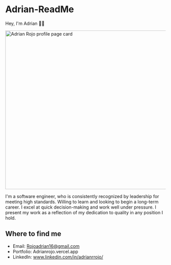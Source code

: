 # Adrian-ReadMe

Hey, I'm Adrian 🙋‍♂️


<img width='1200' height='500' alt="Adrian Rojo profile page card" src="https://imgur.com/a/HR3uS5N">

I'm a software engineer, who is consistently recognized by leadership for meeting high standards. Willing to learn and looking to begin a long-term career. I excel at quick decision-making and work well under pressure. I present my work as a reflection of my dedication to quality in any position I hold.

## Where to find me

- Email: 
  Rojoadrian16@gmail.com
- Portfolio:
  Adrianrojo.vercel.app
- LinkedIn:
  www.linkedin.com/in/adrianrrojo/
